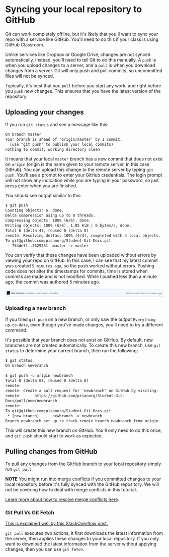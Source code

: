 # Syncing your local repository to GitHub

Git can work completely offline, but it's likely that you'll want to sync your repo with a service like GitHub.
You'll need to do this if your class is using GitHub Classroom.

Unlike services like Dropbox or Google Drive, changes are not synced automatically. Instead, you'll need to tell Git
to do this manually. A `push` is when you upload changes to a server, and a `pull` is when you download changes from a server.
Git will only push and pull commits, so uncommitted files will not be synced.

Typically, it's best that you `pull` before you start any work, and right before you `push` new changes. This ensures
that you have the latest version of the repository.

## Uploading your changes

If you run `git status` and see a message like this:

```
On branch master
Your branch is ahead of 'origin/master' by 1 commit.
  (use "git push" to publish your local commits)
nothing to commit, working directory clean
```

It means that your local `master` branch has a new commit that does not exist on `origin` (origin is the name given to your remote server, in this case GitHub).
You can upload this change to the remote server by typing `git push`. You'll see a prompt to enter your GitHub credentials. The login prompt will not show
any indication while you are typing in your password, so just press enter when you are finished.

You should see output similar to this:

```
$ git push
Counting objects: 6, done.
Delta compression using up to 8 threads.
Compressing objects: 100% (6/6), done.
Writing objects: 100% (6/6), 1.85 KiB | 0 bytes/s, done.
Total 6 (delta 4), reused 0 (delta 0)
remote: Resolving deltas: 100% (4/4), completed with 4 local objects.
To git@github.com:pisanorg/Student-Git-Docs.git
   754de7f..5629551  master -> master
```

You can verify that these changes have been uploaded without errors by viewing your repo on GitHub.
In this case, I can see that my latest commit was created `5 minutes ago`, so the push worked without errors.
Pushing code does not alter the timestamps for commits, time is stored when commits are made and is not modified.
While I pushed less than a minute ago, the commit was authored 5 minutes ago.

![pushed commit on github](img/pushed-commit.PNG)

### Uploading a new branch

If you tried `git push` on a new branch, or only saw the output `Everything up-to-date`, even though you've made changes, you'll need to try a different command.

It's possible that your branch does not exist on GitHub. By default, new branches are not created automatically.
To create this new branch, use `git status` to determine your current branch, then run the following:

```console
$ git status
On branch newbranch

$ git push -u origin newbranch
Total 0 (delta 0), reused 0 (delta 0)
remote:
remote: Create a pull request for 'newbranch' on GitHub by visiting:
remote:      https://github.com/pisanorg/Student-Git-Docs/pull/new/newbranch
remote:
To git@github.com:pisanorg/Student-Git-Docs.git
 * [new branch]      newbranch -> newbranch
Branch newbranch set up to track remote branch newbranch from origin.
```

This will create this new branch on GitHub. You'll only need to do this once, and `git push` should start to work as expected.

## Pulling changes from GitHub

To pull any changes from the GitHub branch to your local repository simply run `git pull`.

**NOTE** You might run into merge conflicts if you committed changes to your local repository before it's fully synced with the GitHub repository. We will not be covering how to deal with merge conflicts in this tutorial. 

[Learn more about how to resolve merge conflicts here](https://help.github.com/articles/resolving-a-merge-conflict-using-the-command-line/).

### Git Pull Vs Git Fetch

[This is explained well by this StackOverflow post.](https://stackoverflow.com/questions/292357/what-is-the-difference-between-git-pull-and-git-fetch)

`git pull` executes two actions, it first downloads the latest information from the server, then applies these changes to your local repository.
If you only want to download the latest information from the server without applying changes, then you can use `git fetch`.